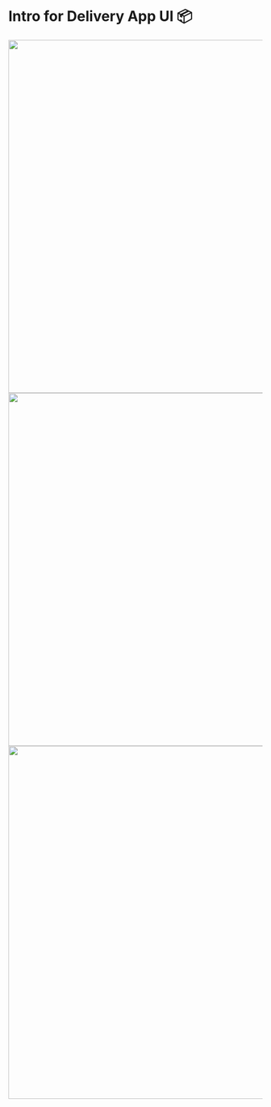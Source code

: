 # Intro for Delivery App UI :package:


<img src="https://i.ibb.co/LJ6SdyZ/Screenshot-1594158444.png" height="700">
<img src="https://i.ibb.co/Cb7q5XQ/Screenshot-1594158442.png" height="700">
<img src="https://i.ibb.co/4Vw2H0S/Screenshot-1594158438.png" height="700">

